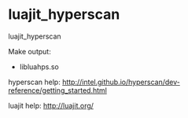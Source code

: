 # luajit_hyperscan
luajit_hyperscan

Make output:
- libluahps.so

hyperscan help:
http://intel.github.io/hyperscan/dev-reference/getting_started.html

luajit help:
http://luajit.org/
